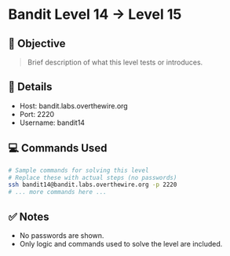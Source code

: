 # Bandit Level 14 → Level 15

## 🧠 Objective
> Brief description of what this level tests or introduces.

## 📁 Details
- Host: bandit.labs.overthewire.org
- Port: 2220
- Username: bandit14

## 💻 Commands Used
```bash
# Sample commands for solving this level
# Replace these with actual steps (no passwords)
ssh bandit14@bandit.labs.overthewire.org -p 2220
# ... more commands here ...
```

## ✅ Notes
- No passwords are shown.
- Only logic and commands used to solve the level are included.
